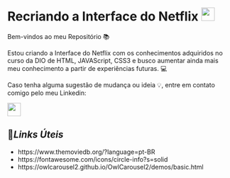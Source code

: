 # Recriando a Interface do Netflix <img src="https://user-images.githubusercontent.com/103296710/163735054-600ed9f8-d739-4df6-a46a-624c29a2fa41.png" width="30px" HEIGHT ="30PX">


Bem-vindos ao meu Repositório 📚

Estou criando a Interface do Netflix com os conhecimentos adquiridos no curso da DIO de HTML, JAVAScript, CSS3 e busco aumentar ainda mais meu conhecimento a partir de experiências futuras. 💻

Caso tenha alguma sugestão de mudança ou ideia 💡, entre em contato comigo pelo meu Linkedin:

<a href="https://www.linkedin.com/in/lucasschubertgomes/"><img src="https://user-images.githubusercontent.com/103296710/163734666-14698b78-bbe5-48af-a039-0e63bc02a2ba.png" width="30px" height="30px">
  
 </a>



## 📍*Links Úteis*

<ul>
<li>https://www.themoviedb.org/?language=pt-BR
<li>https://fontawesome.com/icons/circle-info?s=solid
<li>https://owlcarousel2.github.io/OwlCarousel2/demos/basic.html
 </ul>
